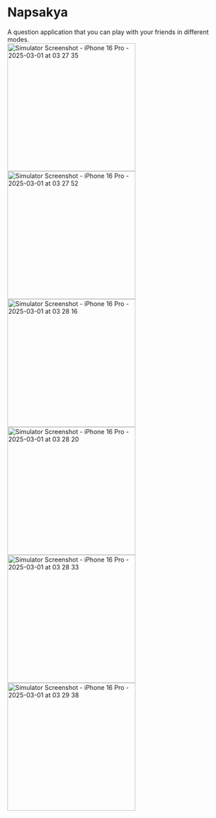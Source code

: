 # Napsakya
A question application that you can play with your friends in different modes.  
<img width="289" alt="Simulator Screenshot - iPhone 16 Pro - 2025-03-01 at 03 27 35" src="https://github.com/user-attachments/assets/42a85717-2833-4b4c-92ad-263d10e631c8">
<img width="289" alt="Simulator Screenshot - iPhone 16 Pro - 2025-03-01 at 03 27 52" src="https://github.com/user-attachments/assets/665f8d79-b388-4b4e-94b2-a8a3ca9e1003">
<img width="289" alt="Simulator Screenshot - iPhone 16 Pro - 2025-03-01 at 03 28 16" src="https://github.com/user-attachments/assets/c7e28eae-b1fa-417a-8b73-d79a69e2c26e">
<img width="289" alt="Simulator Screenshot - iPhone 16 Pro - 2025-03-01 at 03 28 20" src="https://github.com/user-attachments/assets/15874291-88b8-4f60-a102-295aaf2b260c">
<img width="289" alt="Simulator Screenshot - iPhone 16 Pro - 2025-03-01 at 03 28 33" src="https://github.com/user-attachments/assets/0bc2e97e-a1cc-4fe9-8e99-d0b76b121a0f">
<img width="289" alt="Simulator Screenshot - iPhone 16 Pro - 2025-03-01 at 03 29 38" src="https://github.com/user-attachments/assets/4fe518fa-962a-401f-aea5-76fe9486a044">
